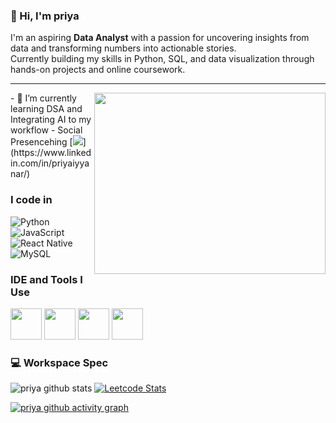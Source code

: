 ### 👋 Hi, I'm priya

I'm an aspiring **Data Analyst** with a passion for uncovering insights from data and transforming numbers into actionable stories.  
Currently building my skills in Python, SQL, and data visualization through hands-on projects and online coursework.

---

<img align="right" width="370" height="290" src="https://i.pinimg.com/originals/47/f0/34/47f0342cec72b800463bf003eac1257e.gif">                                               
- 🌱 I’m currently learning DSA and Integrating AI to my workflow
- Social Presencehing
 [<img src="https://img.shields.io/badge/LinkedIn-0077B5?style=for-the-badge&logo=linkedin&logoColor=white" />](https://www.linkedin.com/in/priyaiyyanar/)



### I code in  
<p align="left">
  <img src="https://img.icons8.com/color/48/000000/python.png" alt="Python" title="Python"/>
  <img src="https://img.icons8.com/color/48/000000/javascript.png" alt="JavaScript" title="JavaScript"/>
  <img src="https://img.icons8.com/color/48/000000/react-native.png" alt="React Native" title="React Native"/>
  <img src="https://img.icons8.com/color/48/000000/mysql-logo.png" alt="MySQL" title="MySQL"/>
</p> 

### IDE and Tools I Use
<img height="50" width="50" src="https://img.icons8.com/color/48/000000/visual-studio-code-2019.png"/> <img height="50" width="50" src="https://img.icons8.com/color/48/000000/pycharm.png"/> <img height="50" width="50" src="https://img.icons8.com/color/50/000000/git.png"/> <img height="50" width="50" src="https://img.icons8.com/dusk/64/000000/anaconda.png"/>

### 💻 Workspace Spec

![priya github stats](https://github-readme-stats.vercel.app/api?username=priya-r&theme=dark&show_icons=true&&hide=issues,contribs)
[![Leetcode Stats](https://leetcard.jacoblin.cool/priya?ext=contest&theme=dark)](https://leetcode.com/priya)

[![priya github activity graph](https://github-readme-activity-graph.vercel.app/graph?username=priya-r&bg_color=000000&color=ffffff&line=51f565&point=ffffff&area=true&hide_border=true)](https://github.com/ashutosh00710/github-readme-activity-graph)


